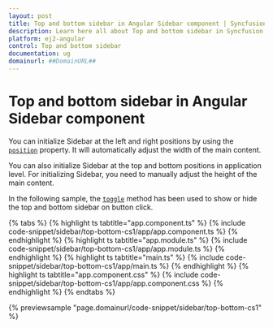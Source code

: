 ```yaml
---
layout: post
title: Top and bottom sidebar in Angular Sidebar component | Syncfusion
description: Learn here all about Top and bottom sidebar in Syncfusion Angular Sidebar component of Syncfusion Essential JS 2 and more.
platform: ej2-angular
control: Top and bottom sidebar 
documentation: ug
domainurl: ##DomainURL##
---
```


# Top and bottom sidebar in Angular Sidebar component

You can initialize Sidebar at the left and right positions by using the [`position`](https://ej2.syncfusion.com/angular/documentation/api/sidebar#position) property. It will automatically adjust the width of the main content.

You can also initialize Sidebar at the top and bottom positions in application level. For initializing Sidebar, you need to manually adjust the height of the main content.

In the following sample, the [`toggle`](https://ej2.syncfusion.com/angular/documentation/api/sidebar/#toggle) method has been used to show or hide the top and bottom sidebar on button click.

{% tabs %}
{% highlight ts tabtitle="app.component.ts" %}
{% include code-snippet/sidebar/top-bottom-cs1/app/app.component.ts %}
{% endhighlight %}
{% highlight ts tabtitle="app.module.ts" %}
{% include code-snippet/sidebar/top-bottom-cs1/app/app.module.ts %}
{% endhighlight %}
{% highlight ts tabtitle="main.ts" %}
{% include code-snippet/sidebar/top-bottom-cs1/app/main.ts %}
{% endhighlight %}
{% highlight ts tabtitle="app.component.css" %}
{% include code-snippet/sidebar/top-bottom-cs1/app/app.component.css %}
{% endhighlight %}
{% endtabs %}
  
{% previewsample "page.domainurl/code-snippet/sidebar/top-bottom-cs1" %}
